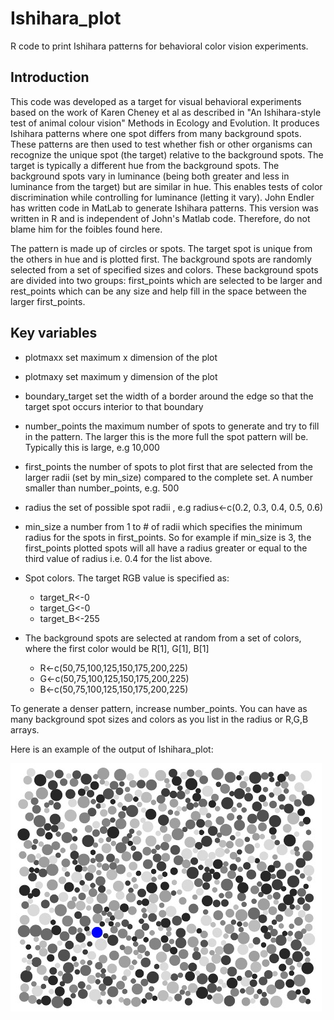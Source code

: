 Ishihara_plot
===============
R code to print Ishihara patterns for behavioral color vision experiments.
## Introduction
This code was developed as a target for visual behavioral experiments based on the work of Karen Cheney et al as described in "An Ishihara-style test of animal colour vision" Methods in Ecology and Evolution.  It produces Ishihara patterns where one spot differs from many background spots.  These patterns are then used to test whether fish or other organisms can recognize the unique spot (the target) relative to the background spots.  The target is typically a different hue from the background spots.  The background spots vary in luminance (being both greater and less in luminance from the target) but are similar in hue.  This enables tests of color discrimination while controlling for luminance (letting it vary).  John Endler has written code in MatLab to generate Ishihara patterns.  This version was written in R and is independent of John's Matlab code. Therefore, do not blame him for the foibles found here.

The pattern is made up of circles or spots.  The target spot is unique from the others in hue and is plotted first.  The background spots are randomly selected from a set of specified sizes and colors.  These background spots are divided into two groups: first_points which are selected to be larger and rest_points which can be any size and help fill in the space between the larger first_points.

## Key variables
* plotmaxx        set maximum x dimension of the plot
* plotmaxy        set maximum y dimension of the plot
* boundary_target set the width of a border around the edge so that the target spot occurs interior to that boundary

* number_points   the maximum number of spots to generate and try to fill in the pattern.  The larger this is the more full the spot pattern will be. Typically this is large, e.g 10,000
* first_points    the number of spots to plot first that are selected from the larger radii (set by min_size) compared to the complete set.  A number smaller than number_points, e.g. 500

* radius          the set of possible spot radii , e.g radius<-c(0.2, 0.3, 0.4, 0.5, 0.6)
* min_size        a number from 1 to # of radii which specifies the minimum radius for the spots in first_points.  So for example if min_size is 3, the first_points plotted spots will all have a radius greater or equal to the third value of radius i.e. 0.4 for the list above.

* Spot colors. The target RGB value is specified as:
  - target_R<-0  
  - target_G<-0
  - target_B<-255
* The background spots are selected at random from a set of colors, where the first color would be R[1], G[1], B[1]
  - R<-c(50,75,100,125,150,175,200,225)   
  - G<-c(50,75,100,125,150,175,200,225)   
  - B<-c(50,75,100,125,150,175,200,225)
 
To generate a denser pattern, increase number_points. You can have as many background spot sizes and colors as you list 
in the radius or R,G,B arrays.

Here is an example of the output of Ishihara_plot:

![alt tag](https://github.com/KCarleton/Ishihara/blob/master/Ishihara_example.jpeg) 
